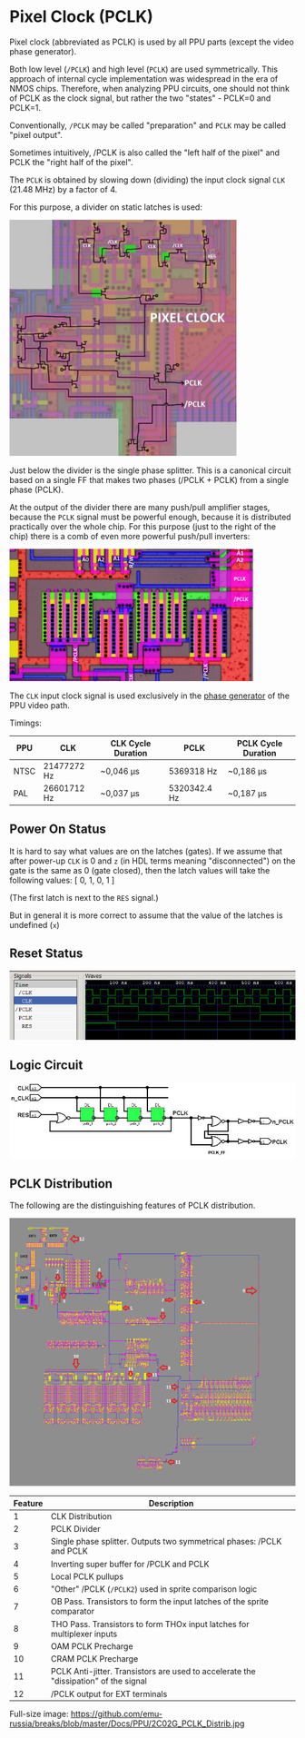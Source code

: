 # Pixel Clock (PCLK)

Pixel clock (abbreviated as PCLK) is used by all PPU parts (except the video phase generator).

Both low level (`/PCLK`) and high level (`PCLK`) are used symmetrically. This approach of internal cycle implementation was widespread in the era of NMOS chips. Therefore, when analyzing PPU circuits, one should not think of PCLK as the clock signal, but rather the two "states" - PCLK=0 and PCLK=1.

Conventionally, `/PCLK` may be called "preparation" and `PCLK` may be called "pixel output".

Sometimes intuitively, /PCLK is also called the "left half of the pixel" and PCLK the "right half of the pixel".

The `PCLK` is obtained by slowing down (dividing) the input clock signal `CLK` (21.48 MHz) by a factor of 4.

For this purpose, a divider on static latches is used:

<img src="/BreakingNESWiki/imgstore/ppu/pclk.jpg" width="400px">

Just below the divider is the single phase splitter. This is a canonical circuit based on a single FF that makes two phases (/PCLK + PCLK) from a single phase (PCLK).

At the output of the divider there are many push/pull amplifier stages, because the `PCLK` signal must be powerful enough, because it is distributed practically over the whole chip. For this purpose (just to the right of the chip) there is a comb of even more powerful push/pull inverters:

![pclk_amp](/BreakingNESWiki/imgstore/ppu/pclk_amp.jpg)

The `CLK` input clock signal is used exclusively in the [phase generator](video_out.md) of the PPU video path.

Timings:

|PPU|CLK|CLK Cycle Duration|PCLK|PCLK Cycle Duration|
|---|---|---|---|---|
|NTSC|21477272 Hz|~0,046 µs|5369318 Hz|~0,186 µs|
|PAL|26601712 Hz|~0,037 µs|5320342.4 Hz|~0,187 µs|

## Power On Status

It is hard to say what values are on the latches (gates). If we assume that after power-up `CLK` is 0 and `z` (in HDL terms meaning "disconnected") on the gate is the same as 0 (gate closed), then the latch values will take the following values: [ 0, 1, 0, 1 ]

(The first latch is next to the `RES` signal.)

But in general it is more correct to assume that the value of the latches is undefined (`x`)

## Reset Status

![pclk_reset](/BreakingNESWiki/imgstore/ppu/pclk_reset.png)

## Logic Circuit

![pclk_2C02G](/BreakingNESWiki/imgstore/ppu/pclk_2C02G.jpg)

## PCLK Distribution

The following are the distinguishing features of PCLK distribution.

![2C02G_PCLK_Distrib_sm](/BreakingNESWiki/imgstore/ppu/2C02G_PCLK_Distrib_sm.png)

|Feature|Description|
|---|---|
|1|CLK Distribution|
|2|PCLK Divider|
|3|Single phase splitter. Outputs two symmetrical phases: /PCLK and PCLK|
|4|Inverting super buffer for /PCLK and PCLK|
|5|Local PCLK pullups|
|6|"Other" /PCLK (`/PCLK2`) used in sprite comparison logic|
|7|OB Pass. Transistors to form the input latches of the sprite comparator|
|8|THO Pass. Transistors to form THOx input latches for multiplexer inputs|
|9|OAM PCLK Precharge|
|10|CRAM PCLK Precharge|
|11|PCLK Anti-jitter. Transistors are used to accelerate the "dissipation" of the signal|
|12|/PCLK output for EXT terminals|

Full-size image: https://github.com/emu-russia/breaks/blob/master/Docs/PPU/2C02G_PCLK_Distrib.jpg
